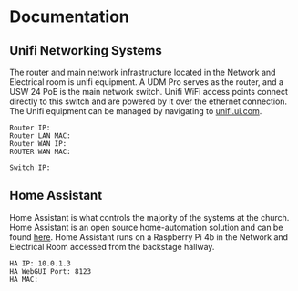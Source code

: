 # Documentation

## Unifi Networking Systems

The router and main network infrastructure located in the Network and Electrical room is unifi equipment. A UDM Pro serves as the router, and a USW 24 PoE is the main network switch. Unifi WiFi access points connect directly to this switch and are powered by it over the ethernet connection.
The Unifi equipment can be managed by navigating to [unifi.ui.com](https://unify.ui.com).

```
Router IP:
Router LAN MAC:
Router WAN IP:
ROUTER WAN MAC:
```
```
Switch IP:
```

## Home Assistant

Home Assistant is what controls the majority of the systems at the church. Home Assistant is an open source home-automation solution and can be found [here](https://www.home-assistant.io/).
Home Assistant runs on a Raspberry Pi 4b in the Network and Electrical Room accessed from the backstage hallway.

```
HA IP: 10.0.1.3
HA WebGUI Port: 8123
HA MAC:
```
